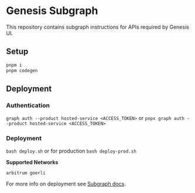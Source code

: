 # Genesis Subgraph

This repository contains subgraph instructions for APIs required by Genesis UI.

## Setup

```bash
pnpm i
pnpm codegen
```

## Deployment
### Authentication
`graph auth --product hosted-service <ACCESS_TOKEN>` or `pnpx graph auth --product hosted-service <ACCESS_TOKEN>`

### Deployment
`bash deploy.sh` or for production `bash deploy-prod.sh`

**Supported Networks**
```
arbitrum goerli
```

For more info on deployment see [Subgraph docs](https://thegraph.com/docs/en/deploying/deploying-a-subgraph-to-hosted/).